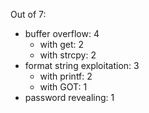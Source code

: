 Out of 7:
- buffer overflow: 4
    - with get: 2
    - with strcpy: 2
- format string exploitation: 3
    - with printf: 2
    - with GOT: 1
- password revealing: 1
